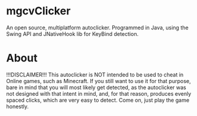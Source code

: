# mgcvClicker
An open source, multiplatform autoclicker. Programmed in Java, using the Swing API and JNativeHook lib for KeyBind detection.

# About
!!!DISCLAIMER!!!
This autoclicker is NOT intended to be used to cheat in Online games, such as Minecraft. If you still want to use it for that purpose, bare in mind that you will most likely get detected, as the autoclicker was not designed with that intent in mind, and, for that reason, produces evenly spaced clicks, which are very easy to detect. Come on, just play the game honestly.
